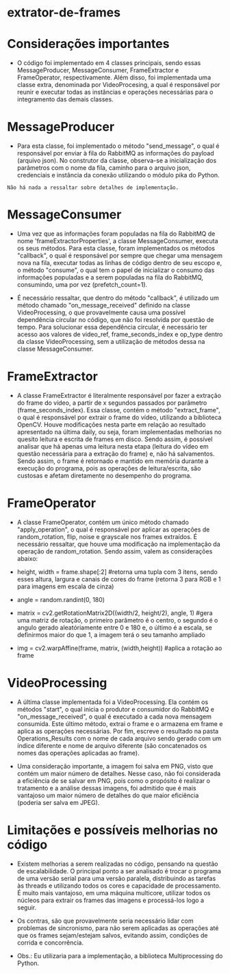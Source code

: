 # extrator-de-frames

# Considerações importantes
   - O código foi implementado em 4 classes principais, sendo essas MessageProducer, MessageConsumer, FrameExtractor e FrameOperator, respectivamente. Além disso, foi implementada uma classe extra, denominada por VideoProcesing, a qual é responsável por reunir e executar todas as instâncias e operações necessárias para o integramento das demais classes.

# MessageProducer
   - Para esta classe, foi implementado o método "send_message", o qual é responsável por enviar à fila do RabbitMQ as informações do payload (arquivo json). No construtor da classe, observa-se a inicialização dos parâmetros com o nome da fila, caminho para o arquivo json, credenciais e instância da conexão utilizando o módulo pika do Python.

    Não há nada a ressaltar sobre detalhes de implementação.

# MessageConsumer
   - Uma vez que as informações foram populadas na fila do RabbitMQ de nome 'frameExtractorProperties', a classe MessageConsumer, executa os seus métodos. Para esta classe, foram implementados os métodos "callback", o qual é responsável por sempre que chegar uma mensagem nova na fila, executar todas as linhas de código dentro de seu escopo e, o método "consume", o qual tem o papel de inicializar o consumo das informações populadas e a serem populadas na fila do RabbitMQ, consumindo, uma por vez (prefetch_count=1).

   - É necessário ressaltar, que dentro do método "callback", é utilizado um método chamado "on_message_received" definido na classe VideoProcessing, o que provavelmente causa uma possível dependência circular no código, que não foi resolvida por questão de tempo. Para solucionar essa dependência circular, é necessário ter acesso aos valores de video_ref, frame_seconds_index e op_type dentro da classe VideoProcessing, sem a utilização de métodos dessa na classe MessageConsumer.

# FrameExtractor
   - A classe FrameExtractor é literalmente responsável por fazer a extração do frame do vídeo, a partir de x segundos passados por parâmetro (frame_seconds_index). Essa classe, contém o método "extract_frame", o qual é responsável por extrair o frame do vídeo, utilizando a biblioteca OpenCV. Houve modificações nesta parte em relação ao resultado apresentado na última daily, ou seja, foram implementadas melhorias no quesito leitura e escrita de frames em disco. Sendo assim, é possível analisar que há apenas uma leitura nesta etapa (leitura do vídeo em questão necessária para a extração do frame) e, não há salvamentos. Sendo assim, o frame é retornado e mantido em memória durante a execução do programa, pois as operações de leitura/escrita, são custosas e afetam diretamente no desempenho do programa.

# FrameOperator
   - A classe FrameOperator, contém um único método chamado "apply_operation", o qual é responsável por aplicar as operações de random_rotation, flip, noise e grayscale nos frames extraídos. É necessário ressaltar, que houve uma modificação na implementação da operação de random_rotation. Sendo assim, valem as considerações abaixo:
        
   -   height, width = frame.shape[:2] #retorna uma tupla com 3 itens, sendo esses altura, largura e canais de cores do frame (retorna 3 para RGB e 1 para imagens em escala de cinza)
    

   -   angle = random.randint(0, 180)
   -   matrix = cv2.getRotationMatrix2D((width/2, height/2), angle, 1) #gera uma matriz de rotação, o primeiro parâmetro é o centro, o segundo é o angulo gerado aleatóriamente entre 0 e 180 e, o último é a escala, se definirmos maior do que 1, a imagem terá o seu tamanho ampliado

   -   img = cv2.warpAffine(frame, matrix, (width,height)) #aplica a rotação ao frame

# VideoProcessing
   -   A última classe implementada foi a VideoProcessing. Ela contém os métodos "start", o qual inicia o produtor e consumidor do RabbitMQ e "on_message_received", o qual é executado a cada nova mensagem consumida. Este último método, extrai o frame e o armazena em frame e aplica as operações necessárias. Por fim, escreve o resultado na pasta Operations_Results com o nome de cada arquivo sendo gerado com um índice diferente e nome de arquivo diferente (são concatenados os nomes das operações aplicadas ao frame).

   -    Uma consideração importante, a imagem foi salva em PNG, visto que contém um maior número de detalhes. Nesse caso, não foi considerada a eficiência de se salvar em PNG, pois como o propósito é realizar o tratamento e a análise dessas imagens, foi admitido que é mais vantajoso um maior número de detalhes do que maior eficiência (poderia ser salva em JPEG).

# Limitações e possíveis melhorias no código
   -    Existem melhorias a serem realizadas no código, pensando na questão de escalabilidade. O principal ponto a ser analisado é trocar o programa de uma versão serial para uma versão paralela, distribuindo as tarefas às threads e utilizando todos os cores e capacidade de processamento. É muito mais vantajoso, em uma máquina multicore, utilizar todos os núcleos para extrair os frames das imagens e processá-los logo a seguir. 

   -    Os contras, são que provavelmente seria necessário lidar com problemas de sincronismo, para não serem aplicadas as operações até que os frames sejam/estejam salvos, evitando assim, condições de corrida e concorrência. 

   -    Obs.: Eu utilizaria para a implementação, a biblioteca Multiprocessing do Python.
